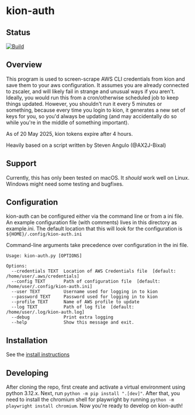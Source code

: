 # kion-auth

## Status

[![Build](https://github.com/hmrd-forpeople/kion-auth/actions/workflows/build.yml/badge.svg)](https://github.com/hmrd-forpeople/kion-auth/actions/workflows/build.yml)

## Overview

This program is used to screen-scrape AWS CLI credentials from kion and save them to your aws configuration. It assumes you are already connected to zscaler, and will likely fail in strange and unusual ways if you aren't. Ideally, you would run this from a cron/otherwise scheduled job to keep things updated. However, you shouldn't run it every 5 minutes or something, because every time you login to kion, it generates a new set of keys for you, so you'd always be updating (and may accidentally do so while you're in the middle of something important).

As of 20 May 2025, kion tokens expire after 4 hours.

Heavily based on a script written by Steven Angulo (@AX2J-Bixal)

## Support

Currently, this has only been tested on macOS. It _should_ work well on Linux. Windows might need some testing and bugfixes.

## Configuration

kion-auth can be configured either via the command line or from a ini file. An example configuration file (with comments) lives in this directory as example.ini. The default location that this will look for the configuration is `${HOME}/.config/kion-auth.ini`

Command-line arguments take precedence over configuration in the ini file.

```
Usage: kion-auth.py [OPTIONS]

Options:
  --credentials TEXT  Location of AWS Credentials file  [default: /home/user/.aws/credentials]
  --config TEXT       Path of configuration file  [default: /home/user/.config/kion-auth.ini]
  --user TEXT         Username used for logging in to kion
  --password TEXT     Password used for logging in to kion
  --profile TEXT      Name of AWS profile to update
  --log TEXT          Path of log file  [default: /home/user/.log/kion-auth.log]
  --debug             Print extra logging
  --help              Show this message and exit.
  ```

## Installation

See the [install instructions](https://github.com/hmrd-forpeople/kion-auth/wiki/Installation-Instructions)

## Developing

After cloning the repo, first create and activate a virtual environment using python 3.12.x. Next, run `python -m pip install ".[dev]"`. After that, you need to install the chromium shell for playwright by running `python -m playwright install chromium`. Now you're ready to develop on kion-auth!
